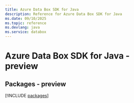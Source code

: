 ```yaml
---
title: Azure Data Box SDK for Java
description: Reference for Azure Data Box SDK for Java
ms.date: 09/10/2025
ms.topic: reference
ms.devlang: java
ms.service: databox
---
```

# Azure Data Box SDK for Java - preview
## Packages - preview
[!INCLUDE [packages](data-box-index.md)]
